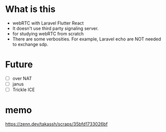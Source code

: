# What is this
- webRTC with Laravel Flutter React
- It doesn't use third party signaling server.
- for studying webRTC from scratch
- There are some verbosities. For example, Laravel echo are NOT needed to exchange sdp.

# Future
- [ ] over NAT
- [ ] janus
- [ ] Trickle ICE

# memo
https://zenn.dev/takassh/scraps/35bfd1733026bf

